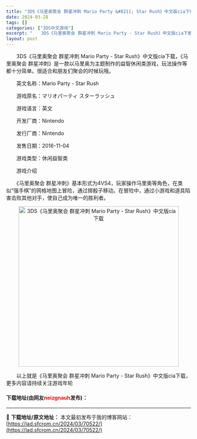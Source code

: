```yaml
---
title: "3DS《马里奥聚会 群星冲刺 Mario Party &#8211; Star Rush》中文版cia下载"
date: 2024-03-28
tags: []
categories: ["3DS中文游戏"]
excerpt: "　　3DS《马里奥聚会 群星冲刺 Mario Party - Star Rush》中文版cia下载，《马里奥聚会 群星冲刺》是一款以马里奥为主题制作的益智休闲类游戏，玩法操作等都十分简单。很适合和朋友们聚会的时候玩哦。 　　英文名称：Mario Party - Star Rush 　　游戏原名：マリ&hellip;"
layout: post
---
```


 <p>　　3DS《马里奥聚会 群星冲刺 Mario Party - Star Rush》中文版cia下载，《马里奥聚会 群星冲刺》是一款以马里奥为主题制作的益智休闲类游戏，玩法操作等都十分简单。很适合和朋友们聚会的时候玩哦。</p> <p>　　英文名称：Mario Party - Star Rush</p> <p>　　游戏原名：マリオパーティ スターラッシュ</p> <p>　　游戏语言：英文</p> <p>　　开发厂商：Nintendo</p> <p>　　发行厂商：Nintendo</p> <p>　　发售日期：2016-11-04</p> <p>　　游戏类型：休闲益智类</p> <p>　　游戏介绍</p> <p>　　《马里奥聚会 群星冲刺》基本形式为4VS4，玩家操作马里奥等角色，在类似&ldquo;强手棋&rdquo;的网格地图上冒险，通过掷骰子移动。在冒险中，通过小游戏和道具陷害击败其他对手，使自己成为唯一的胜利者。</p> <p align="center"><img align="" border="0" src="https://lad.sfcrom.cn/wp-content/uploads/2024/03/20240328_66054a4646a8d.jpg" width="437" alt="3DS《马里奥聚会 群星冲刺 Mario Party - Star Rush》中文版cia下载" /></p> <p>　　以上就是《马里奥聚会 群星冲刺 Mario Party - Star Rush》中文版cia下载，更多内容请持续关注游戏年轮</p> <p><h4>下载地址(由网友<font color="red">neizgnauh</font>发布)：</h4></p> 

---
📖 **下载地址/原文地址：** 本文最初发布于我的博客网站：[https://lad.sfcrom.cn/2024/03/70522/](https://lad.sfcrom.cn/2024/03/70522/)
